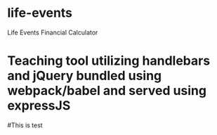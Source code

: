 # life-events
Life Events Financial Calculator

# Teaching tool utilizing handlebars and jQuery bundled using webpack/babel and served using expressJS
#This is test